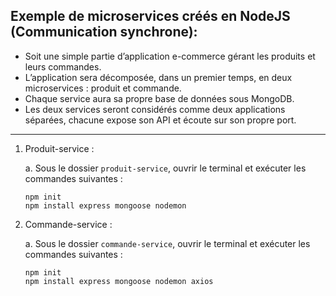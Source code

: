 ## Exemple de microservices créés en NodeJS (Communication synchrone):

- Soit une simple partie d’application e-commerce gérant les produits et leurs commandes.
- L’application sera décomposée, dans un premier temps, en deux microservices : produit et commande.
- Chaque service aura sa propre base de données sous MongoDB.
- Les deux services seront considérés comme deux applications séparées, chacune expose son API et écoute sur son propre port.

---

1. Produit-service :

   a. Sous le dossier `produit-service`, ouvrir le terminal et exécuter les commandes suivantes :

   ```shell
   npm init
   npm install express mongoose nodemon
   ```

2. Commande-service :

   a. Sous le dossier `commande-service`, ouvrir le terminal et exécuter les commandes suivantes :

   ```shell
   npm init
   npm install express mongoose nodemon axios
   ```

